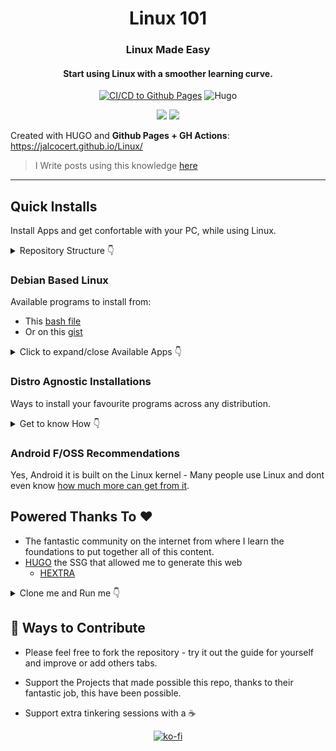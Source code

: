 <div align="center">
  <h1>Linux 101</h1>
</div>

<div align="center">
  <h3>Linux Made Easy</h3>
</div>

<div align="center">
  <h4>Start using Linux with a smoother learning curve. </h4>
</div>

<div align="center">

[![CI/CD to Github Pages](https://github.com/JAlcocerT/Linux/actions/workflows/pages.yaml/badge.svg)](https://github.com/JAlcocerT/Linux/blob/main/.github/workflows/pages.yaml)
![Hugo](https://img.shields.io/badge/Hugo-black.svg?style=for-the-badge&logo=Hugo)

 <a href="https://github.com/JAlcocerT/linux/blob/main/LICENSE">
    <img src="https://img.shields.io/github/license/JAlcocerT/linux"></img></a>
  <a href="https://github.com/JAlcocerT/linux/commits/main">
    <img src="https://img.shields.io:/github/last-commit/JAlcocerT/linux"></img></a>
</div>

Created with HUGO and **Github Pages + GH Actions**:
<https://jalcocert.github.io/Linux/>

> I Write posts using this knowledge [here](https://jalcocert.github.io/JAlcocerT/asrock-x300-home-server/)

---


## Quick Installs

Install Apps and get confortable with your PC, while using Linux.


<details>
  <summary>Repository Structure 👇</summary>
  &nbsp;

```
my-repository/
├── README.md
├── content/
│ ├── the .md files that generate the [HUGO Site](https://fossengineer.com/web-guide-Hugo/)
├── themes/
│ ├── Hextra HUGO Theme files/
│ └── Cupper HUGO Theme files (ex theme)/
├── Z_*/ scripts that made my life easier at some point
└── LICENSE
```

</details>

### Debian Based Linux

Available programs to install from:

* This [bash file](https://github.com/JAlcocerT/Linux/blob/main/Ubuntu_installations_bash)
* Or on this [gist](https://gist.github.com/JAlcocerT/197667ec5ec0da53e78eb58c4253a73f)


<details>
  <summary>Click to expand/close Available Apps 👇</summary>
  &nbsp;

**FOSS ->** :heavy_check_mark:  

* General:
   * Synaptic  :heavy_check_mark:
   * PPA GUI Manager :heavy_check_mark:
   * Snap store :heavy_check_mark:
   * Docker :fire: **BONUS** :rocket: Extra apps can be [installed easily](https://github.com/JAlcocerT/Docker) :heavy_check_mark:
    
* Media:
    * VLC :heavy_check_mark:
    * Supersonic :heavy_check_mark:
    
* Browsers:
    * Brave :heavy_check_mark:
    * Librewolf :heavy_check_mark:
    
* Design
    * Blender :heavy_check_mark:
    * FreeCad :heavy_check_mark:
    * OpenSCad :heavy_check_mark:
    * GIMP :heavy_check_mark:
    * Photoscape :heavy_check_mark:
    * Kazam :heavy_check_mark:
    
* Programming:
   * Octave :heavy_check_mark:
   * VSCodium :heavy_check_mark:
   * RStudio :heavy_check_mark:
   * GH Desktop :heavy_check_mark:
   
* Gaming:
    * WINE :heavy_check_mark:
    * Lutris :heavy_check_mark:
    * Steam :heavy_check_mark:
    
* BackUps:
   * NextCloud :heavy_check_mark:
   * Syncthing  :heavy_check_mark:
   * Celeste :heavy_check_mark:
   * Timeshift :heavy_check_mark:
   * Synkron
   * Grsync
   
* Others:
   * VBOX
   * VMWare
   * VNC Server :heavy_check_mark:
   * GUFW :heavy_check_mark:
   * VPN 
     * Tailscale :heavy_check_mark:
   * UnetBootin :heavy_check_mark:

</details>

### Distro Agnostic Installations

Ways to install your favourite programs across any distribution.

<details>
  <summary>Get to know How 👇</summary>
  &nbsp;

#### With Ansible

* Check:
  * <https://github.com/JAlcocerT/Linux/tree/main/Z_Ansible>
  * <https://jalcocert.github.io/Linux/docs/linux__cloud/ansible/>

#### With Docker

* Check my [Docker Repo](https://github.com/JAlcocerT/Docker)

#### With Nix

[Nix Package Manager](https://github.com/JAlcocerT/Linux/tree/main/Nix) is compatible even with mac!

</details>


### Android F/OSS Recommendations

Yes, Android it is built on the Linux kernel - Many people use Linux and dont even know [how much more can get from it](https://jalcocert.github.io/Linux/docs/Privacy/android/).

## Powered Thanks To :heart:

* The fantastic community on the internet from where I learn the foundations to put together all of this content.
* [HUGO](https://github.com/gohugoio/hugo) the SSG that allowed me to generate this web
  * [HEXTRA](https://github.com/imfing/hextra)

<details>
  <summary>Clone me and Run me 👇</summary>
  &nbsp;

```sh
git clone https://github.com/JAlcocerT/linux
cd linux

sudo snap install hugo
#hugo version
hugo server
```

</details>


## :loudspeaker: Ways to Contribute 

* Please feel free to fork the repository - try it out the guide for yourself and improve or add others tabs.
* Support the Projects that made possible this repo, thanks to their fantastic job, this have been possible.

* Support extra tinkering sessions with a ☕

<p align="center">
  <a href="https://ko-fi.com/Z8Z1QPGUM">
    <img src="https://ko-fi.com/img/githubbutton_sm.svg" alt="ko-fi">
  </a>
</p>